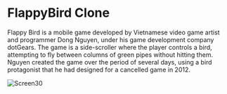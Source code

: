 # FlappyBird Clone

Flappy Bird is a mobile game developed by Vietnamese video game artist and programmer Dong Nguyen, under his game development company dotGears. The game is a side-scroller where the player controls a bird, attempting to fly between columns of green pipes without hitting them. Nguyen created the game over the period of several days, using a bird protagonist that he had designed for a cancelled game in 2012.

![Screen30](https://user-images.githubusercontent.com/28322834/123564595-fec7dd00-d787-11eb-9cd7-9f88bf81732d.png)
